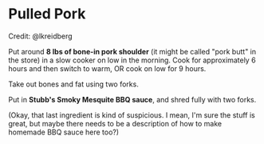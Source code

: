 # Pulled Pork

Credit: @lkreidberg

Put around **8 lbs of bone-in pork shoulder** (it might be called
"pork butt" in the store) in a slow cooker on low in the morning.
Cook for approximately 6 hours and then switch to warm, OR cook on low
for 9 hours.

Take out bones and fat using two forks.

Put in **Stubb's Smoky Mesquite BBQ sauce**, and shred fully with two
forks.

(Okay, that last ingredient is kind of suspicious.  I mean, I'm sure
the stuff is great, but maybe there needs to be a description of how
to make homemade BBQ sauce here too?)
